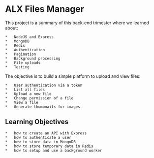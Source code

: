 # ALX Files Manager

This project is a summary of this back-end trimester where we learned about:

    *   NodeJS and Express
    *   MongoDB
    *   Redis
    *   Authentication
    *   Pagination
    *   Background processing
    *   File uploads
    *   Testing

The objective is to build a simple platform to upload and view files:

    *   User authentication via a token
    *   List all files
    *   Upload a new file
    *   Change permission of a file
    *   View a file
    *   Generate thumbnails for images

## Learning Objectives

    *   how to create an API with Express
    *   how to authenticate a user
    *   how to store data in MongoDB
    *   how to store temporary data in Redis
    *   how to setup and use a background worker
